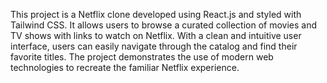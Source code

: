 This project is a Netflix clone developed using React.js and styled with Tailwind CSS. It allows users to browse a curated collection of movies and TV shows with links to watch on Netflix. With a clean and intuitive user interface, users can easily navigate through the catalog and find their favorite titles. The project demonstrates the use of modern web technologies to recreate the familiar Netflix experience.
